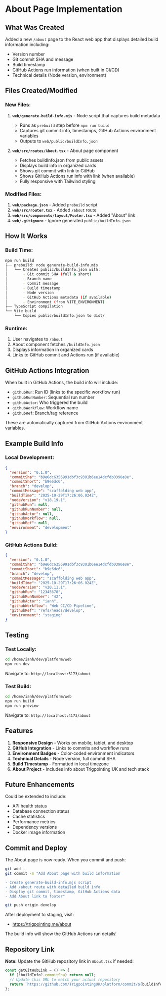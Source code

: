 # About Page Implementation

## What Was Created

Added a new `/about` page to the React web app that displays detailed build information including:
- Version number
- Git commit SHA and message
- Build timestamp
- GitHub Actions run information (when built in CI/CD)
- Technical details (Node version, environment)

## Files Created/Modified

### New Files:
1. **`web/generate-build-info.mjs`** - Node script that captures build metadata
   - Runs as `prebuild` step before `npm run build`
   - Captures git commit info, timestamps, GitHub Actions environment variables
   - Outputs to `web/public/buildInfo.json`

2. **`web/src/routes/About.tsx`** - About page component
   - Fetches buildInfo.json from public assets
   - Displays build info in organized cards
   - Shows git commit with link to GitHub
   - Shows GitHub Actions run info with link (when available)
   - Fully responsive with Tailwind styling

### Modified Files:
1. **`web/package.json`** - Added `prebuild` script
2. **`web/src/router.tsx`** - Added `/about` route
3. **`web/src/components/layout/Footer.tsx`** - Added "About" link
4. **`web/.gitignore`** - Ignore generated `public/buildInfo.json`

## How It Works

### Build Time:
```bash
npm run build
├── prebuild: node generate-build-info.mjs
│   └── Creates public/buildInfo.json with:
│       - Git commit SHA (full & short)
│       - Branch name
│       - Commit message
│       - Build timestamp
│       - Node version
│       - GitHub Actions metadata (if available)
│       - Environment (from VITE_ENVIRONMENT)
├── TypeScript compilation
└── Vite build
    └── Copies public/buildInfo.json to dist/
```

### Runtime:
1. User navigates to `/about`
2. About component fetches `/buildInfo.json`
3. Displays information in organized cards
4. Links to GitHub commit and Actions run (if available)

## GitHub Actions Integration

When built in GitHub Actions, the build info will include:
- `githubRun`: Run ID (links to the specific workflow run)
- `githubRunNumber`: Sequential run number
- `githubActor`: Who triggered the build
- `githubWorkflow`: Workflow name
- `githubRef`: Branch/tag reference

These are automatically captured from GitHub Actions environment variables.

## Example Build Info

### Local Development:
```json
{
  "version": "0.1.0",
  "commitSha": "b9e6dc6356991dbf3c9301b6ee14dcfdb0390e8e",
  "commitShort": "b9e6dc6",
  "branch": "develop",
  "commitMessage": "scaffolding web app",
  "buildTime": "2025-10-29T17:26:06.024Z",
  "nodeVersion": "v18.19.1",
  "githubRun": null,
  "githubRunNumber": null,
  "githubActor": null,
  "githubWorkflow": null,
  "githubRef": null,
  "environment": "development"
}
```

### GitHub Actions Build:
```json
{
  "version": "0.1.0",
  "commitSha": "b9e6dc6356991dbf3c9301b6ee14dcfdb0390e8e",
  "commitShort": "b9e6dc6",
  "branch": "develop",
  "commitMessage": "scaffolding web app",
  "buildTime": "2025-10-29T17:26:06.024Z",
  "nodeVersion": "v20.11.1",
  "githubRun": "12345678",
  "githubRunNumber": "42",
  "githubActor": "ianh",
  "githubWorkflow": "Web CI/CD Pipeline",
  "githubRef": "refs/heads/develop",
  "environment": "staging"
}
```

## Testing

### Test Locally:
```bash
cd /home/ianh/dev/platform/web
npm run dev
```

Navigate to: `http://localhost:5173/about`

### Test Build:
```bash
cd /home/ianh/dev/platform/web
npm run build
npm run preview
```

Navigate to: `http://localhost:4173/about`

## Features

1. **Responsive Design** - Works on mobile, tablet, and desktop
2. **GitHub Integration** - Links to commits and workflow runs
3. **Environment Badges** - Color-coded environment indicators
4. **Technical Details** - Node version, full commit SHA
5. **Build Timestamp** - Formatted in local timezone
6. **About Project** - Includes info about Trigpointing UK and tech stack

## Future Enhancements

Could be extended to include:
- API health status
- Database connection status
- Cache statistics
- Performance metrics
- Dependency versions
- Docker image information

## Commit and Deploy

The About page is now ready. When you commit and push:

```bash
git add .
git commit -m "Add About page with build information

- Create generate-build-info.mjs script
- Add /about route with detailed build info
- Display git commit, timestamp, GitHub Actions data
- Add About link to footer"

git push origin develop
```

After deployment to staging, visit:
- https://trigpointing.me/about

The build info will show the GitHub Actions run details!

## Repository Link

**Note:** Update the GitHub repository link in `About.tsx` if needed:
```typescript
const getGitHubLink = () => {
  if (!buildInfo?.commitSha) return null;
  // Update this URL to match your actual repository
  return `https://github.com/TrigpointingUK/platform/commit/${buildInfo.commitSha}`;
};
```

